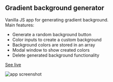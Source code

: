 ## Gradient background generator

Vanilla JS app for generating gradient background.<br>
Main features:
* Generate a random background button
* Color inputs to create a custom background
* Background colors are stored in an array
* Modal window to show created colors
* Delete generated background functionality

[See live](https://miloszcwen.github.io/gradientGenerator/)

![app screenshot](https://mcwen.netlify.app/assets/project3.35ebff3ee8468f4b47bdf7f4d4eaf7aa.jpg)
